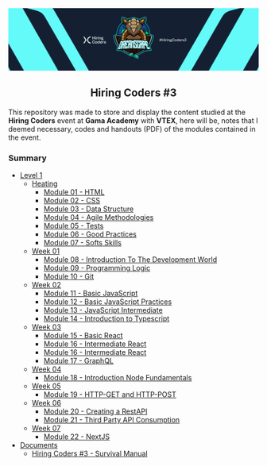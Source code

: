 <img src="images/dream-scape.png" />
<center>
  <h2>Hiring Coders #3</h2>
</center>

<p>
  This repository was made to store and display the content studied at the <strong>Hiring Coders</strong> event at <strong>Gama Academy</strong> with <strong>VTEX</strong>, here will be, notes that I deemed necessary, codes and handouts (PDF) of the modules contained in the event.
</p>

### Summary

- <a href="/level-01">Level 1</a>
  - <a href="./level-01/heating">Heating</a>
    - <a href="./level-01/heating/module-01-html">Module 01 - HTML</a>
    - <a href="./level-01/heating/module-02-css">Module 02 - CSS</a>
    - <a href="./level-01/heating/module-03-data-structure">Module 03 - Data Structure</a>
    - <a href="./level-01/heating/module-04-agile-methodologies">Module 04 - Agile Methodologies</a>
    - <a href="./level-01/heating/module-05-tests">Module 05 - Tests</a>
    - <a href="./level-01/heating/module-06-good-practices">Module 06 - Good Practices</a>
    - <a href="./level-01/heating/module-07-soft-skills">Module 07 - Softs Skills</a>
  - <a href="./level-01/week-01">Week 01</a>
    - <a href="./level-01/week-01/module-08-introduction-to-the-development-world">Module 08 - Introduction To The Development World</a>
    - <a href="./level-01/week-01/module-09-programming-logic">Module 09 - Programming Logic</a>
    - <a href="./level-01/week-01/module-10-git">Module 10 - Git</a>
  - <a href="./level-01/week-02">Week 02</a>
    - <a href="./level-01/week-02/module-11-basic-javascript">Module 11 - Basic JavaScript</a>
    - <a href="./level-01/week-02/module-12-basic-javascript-practices">Module 12 - Basic JavaScript Practices</a>
    - <a href="./level-01/week-02/module-13-javascript-intermediate">Module 13 - JavaScript Intermediate</a>
    - <a href="./level-01/week-02/module-14-introduction-to-typescript">Module 14 - Introduction to Typescript</a>
  - <a href="./level-01/week-03">Week 03</a>
    - <a href="./level-01/week-03/module-15-basic-react">Module 15 - Basic React</a>
    - <a href="./level-01/week-03/module-16-intermediate-react">Module 16 - Intermediate React</a>
    - <a href="./level-01/week-03/module-16-intermediate-react">Module 16 - Intermediate React</a>
    - <a href="./level-01/week-03/module-17-graphql">Module 17 - GraphQL</a>
  - <a href="./level-01/week-04">Week 04</a>
    - <a href="./level-01/week-04/module-18-introduction-node-fundamentals">Module 18 - Introduction Node Fundamentals</a>
  - <a href="./level-01/week-05">Week 05</a>
    - <a href="./level-01/week-05/module-19-http-get-and-http-post">Module 19 - HTTP-GET and HTTP-POST</a>
  - <a href="./level-01/week-06">Week 06</a>
    - <a href="./level-01/week-06/module-20-creating-a-rest-api">Module 20 - Creating a RestAPI</a>
    - <a href="./level-01/week-06/module-21-third-party-api-consumption">Module 21 - Third Party API Consumption</a>
  - <a href="./level-01/week-07">Week 07</a>
    - <a href="./level-01/week-07/module-22-next-js">Module 22 - NextJS</a>
- <a href="/docs">Documents</a>
  - <a href="/docs/hc-docs.pdf">Hiring Coders #3 - Survival Manual</a>
